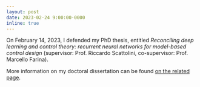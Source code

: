 ```yaml
---
layout: post
date: 2023-02-24 9:00:00-0000
inline: true
---
```


On February 14, 2023, I defended my PhD thesis, entitled *Reconciling deep learning and control theory: recurrent neural networks for model-based control design* (supervisor: Prof. Riccardo Scattolini, co-supervisor: Prof. Marcello Farina).

More information on my doctoral dissertation can be found [on the related page](https://bonassifabio.github.io/phd-thesis/).

